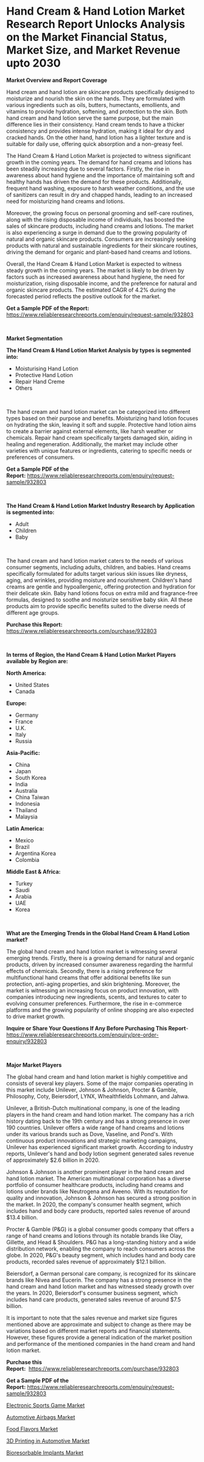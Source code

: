 <p><h1>Hand Cream & Hand Lotion Market Research Report Unlocks Analysis on the Market Financial Status, Market Size, and Market Revenue upto 2030</h1></p><p><strong>Market Overview and Report Coverage</strong></p>
<p><p>Hand cream and hand lotion are skincare products specifically designed to moisturize and nourish the skin on the hands. They are formulated with various ingredients such as oils, butters, humectants, emollients, and vitamins to provide hydration, softening, and protection to the skin. Both hand cream and hand lotion serve the same purpose, but the main difference lies in their consistency. Hand cream tends to have a thicker consistency and provides intense hydration, making it ideal for dry and cracked hands. On the other hand, hand lotion has a lighter texture and is suitable for daily use, offering quick absorption and a non-greasy feel.</p><p>The Hand Cream & Hand Lotion Market is projected to witness significant growth in the coming years. The demand for hand creams and lotions has been steadily increasing due to several factors. Firstly, the rise in awareness about hand hygiene and the importance of maintaining soft and healthy hands has driven the demand for these products. Additionally, frequent hand washing, exposure to harsh weather conditions, and the use of sanitizers can result in dry and chapped hands, leading to an increased need for moisturizing hand creams and lotions.</p><p>Moreover, the growing focus on personal grooming and self-care routines, along with the rising disposable income of individuals, has boosted the sales of skincare products, including hand creams and lotions. The market is also experiencing a surge in demand due to the growing popularity of natural and organic skincare products. Consumers are increasingly seeking products with natural and sustainable ingredients for their skincare routines, driving the demand for organic and plant-based hand creams and lotions.</p><p>Overall, the Hand Cream & Hand Lotion Market is expected to witness steady growth in the coming years. The market is likely to be driven by factors such as increased awareness about hand hygiene, the need for moisturization, rising disposable income, and the preference for natural and organic skincare products. The estimated CAGR of 4.2% during the forecasted period reflects the positive outlook for the market.</p></p>
<p><strong>Get a Sample PDF of the Report:</strong> <a href="https://www.reliableresearchreports.com/enquiry/request-sample/932803">https://www.reliableresearchreports.com/enquiry/request-sample/932803</a></p>
<p>&nbsp;</p>
<p><strong>Market Segmentation</strong></p>
<p><strong>The Hand Cream & Hand Lotion Market Analysis by types is segmented into:</strong></p>
<p><ul><li>Moisturising Hand Lotion</li><li>Protective Hand Lotion</li><li>Repair Hand Creme</li><li>Others</li></ul></p>
<p>&nbsp;</p>
<p><p>The hand cream and hand lotion market can be categorized into different types based on their purpose and benefits. Moisturizing hand lotion focuses on hydrating the skin, leaving it soft and supple. Protective hand lotion aims to create a barrier against external elements, like harsh weather or chemicals. Repair hand cream specifically targets damaged skin, aiding in healing and regeneration. Additionally, the market may include other varieties with unique features or ingredients, catering to specific needs or preferences of consumers.</p></p>
<p><strong>Get a Sample PDF of the Report:</strong>&nbsp;<a href="https://www.reliableresearchreports.com/enquiry/request-sample/932803">https://www.reliableresearchreports.com/enquiry/request-sample/932803</a></p>
<p>&nbsp;</p>
<p><strong>The Hand Cream & Hand Lotion Market Industry Research by Application is segmented into:</strong></p>
<p><ul><li>Adult</li><li>Children</li><li>Baby</li></ul></p>
<p>&nbsp;</p>
<p><p>The hand cream and hand lotion market caters to the needs of various consumer segments, including adults, children, and babies. Hand creams specifically formulated for adults target various skin issues like dryness, aging, and wrinkles, providing moisture and nourishment. Children's hand creams are gentle and hypoallergenic, offering protection and hydration for their delicate skin. Baby hand lotions focus on extra mild and fragrance-free formulas, designed to soothe and moisturize sensitive baby skin. All these products aim to provide specific benefits suited to the diverse needs of different age groups.</p></p>
<p><strong>Purchase this Report:</strong>&nbsp; <a href="https://www.reliableresearchreports.com/purchase/932803">https://www.reliableresearchreports.com/purchase/932803</a></p>
<p>&nbsp;</p>
<p><strong>In terms of Region, the Hand Cream & Hand Lotion Market Players available by Region are:</strong></p>
<p>
    <p> <strong> North America: </strong>
        <ul>
            <li>United States</li>
            <li>Canada</li>
        </ul>
        </p> 
    <p> <strong> Europe: </strong>
        <ul>
            <li>Germany</li>
            <li>France</li>
            <li>U.K.</li>
            <li>Italy</li>
            <li>Russia</li>
        </ul>
        </p> 
    <p> <strong> Asia-Pacific: </strong>
        <ul>
            <li>China</li>
            <li>Japan</li>
            <li>South Korea</li>
            <li>India</li>
            <li>Australia</li>
            <li>China Taiwan</li>
            <li>Indonesia</li>
            <li>Thailand</li>
            <li>Malaysia</li>
        </ul>
        </p> 
    <p> <strong> Latin America: </strong>
        <ul>
            <li>Mexico</li>
            <li>Brazil</li>
            <li>Argentina Korea</li>
            <li>Colombia</li>
        </ul>
        </p> 
    <p> <strong> Middle East & Africa: </strong>
        <ul>
            <li>Turkey</li>
            <li>Saudi</li>
            <li>Arabia</li>
            <li>UAE</li>
            <li>Korea</li>
        </ul>
    </p>
    </p>
<p>&nbsp;</p>
<p><strong>What are the Emerging Trends in the Global Hand Cream & Hand Lotion market?</strong></p>
<p><p>The global hand cream and hand lotion market is witnessing several emerging trends. Firstly, there is a growing demand for natural and organic products, driven by increased consumer awareness regarding the harmful effects of chemicals. Secondly, there is a rising preference for multifunctional hand creams that offer additional benefits like sun protection, anti-aging properties, and skin brightening. Moreover, the market is witnessing an increasing focus on product innovation, with companies introducing new ingredients, scents, and textures to cater to evolving consumer preferences. Furthermore, the rise in e-commerce platforms and the growing popularity of online shopping are also expected to drive market growth.</p></p>
<p><strong>Inquire or Share Your Questions If Any Before Purchasing This Report</strong>- <a href="https://www.reliableresearchreports.com/enquiry/pre-order-enquiry/932803">https://www.reliableresearchreports.com/enquiry/pre-order-enquiry/932803</a></p>
<p>&nbsp;</p>
<p><strong>Major Market Players</strong></p>
<p><p>The global hand cream and hand lotion market is highly competitive and consists of several key players. Some of the major companies operating in this market include Unilever, Johnson & Johnson, Procter & Gamble, Philosophy, Coty, Beiersdorf, LYNX, Whealthfields Lohmann, and Jahwa.</p><p>Unilever, a British-Dutch multinational company, is one of the leading players in the hand cream and hand lotion market. The company has a rich history dating back to the 19th century and has a strong presence in over 190 countries. Unilever offers a wide range of hand creams and lotions under its various brands such as Dove, Vaseline, and Pond's. With continuous product innovations and strategic marketing campaigns, Unilever has experienced significant market growth. According to industry reports, Unilever's hand and body lotion segment generated sales revenue of approximately $2.6 billion in 2020.</p><p>Johnson & Johnson is another prominent player in the hand cream and hand lotion market. The American multinational corporation has a diverse portfolio of consumer healthcare products, including hand creams and lotions under brands like Neutrogena and Aveeno. With its reputation for quality and innovation, Johnson & Johnson has secured a strong position in the market. In 2020, the company's consumer health segment, which includes hand and body care products, reported sales revenue of around $13.4 billion.</p><p>Procter & Gamble (P&G) is a global consumer goods company that offers a range of hand creams and lotions through its notable brands like Olay, Gillette, and Head & Shoulders. P&G has a long-standing history and a wide distribution network, enabling the company to reach consumers across the globe. In 2020, P&G's beauty segment, which includes hand and body care products, recorded sales revenue of approximately $12.1 billion.</p><p>Beiersdorf, a German personal care company, is recognized for its skincare brands like Nivea and Eucerin. The company has a strong presence in the hand cream and hand lotion market and has witnessed steady growth over the years. In 2020, Beiersdorf's consumer business segment, which includes hand care products, generated sales revenue of around $7.5 billion.</p><p>It is important to note that the sales revenue and market size figures mentioned above are approximate and subject to change as there may be variations based on different market reports and financial statements. However, these figures provide a general indication of the market position and performance of the mentioned companies in the hand cream and hand lotion market.</p></p>
<p><strong>Purchase this Report:</strong>&nbsp;&nbsp;<a href="https://www.reliableresearchreports.com/purchase/932803">https://www.reliableresearchreports.com/purchase/932803</a></p>
<p></p>
<p><strong>Get a Sample PDF of the Report:</strong>&nbsp;<a href="https://www.reliableresearchreports.com/enquiry/request-sample/932803">https://www.reliableresearchreports.com/enquiry/request-sample/932803</a></p>
<p><p><a href="https://medium.com/@reecebednar/electronic-sports-game-market-size-growth-forecast-2023-2030-05617547bac9">Electronic Sports Game Market</a></p><p><a href="https://www.linkedin.com/pulse/automotive-airbags-market-size-share-global-analysis-report-un3re/">Automotive Airbags Market</a></p><p><a href="https://issuu.com/reportprime-2/docs/food-flavors-market-size-2030.pptx?fr=xKAE9_zU1NQ">Food Flavors Market</a></p><p><a href="https://www.linkedin.com/pulse/3d-printing-automotive-market-research-report-provides-ctwse/">3D Printing in Automotive Market</a></p><p><a href="https://issuu.com/reportprime-2/docs/bioresorbable-implants-market-size-2030.pptx?fr=xKAE9_zU1NQ">Bioresorbable Implants Market</a></p></p>